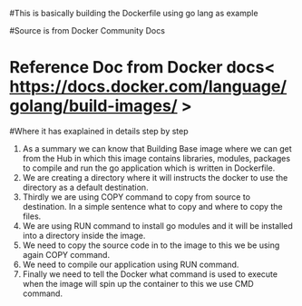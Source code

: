 #This is basically building the Dockerfile using go lang as example

#Source is from Docker Community Docs

# Reference Doc from Docker docs< https://docs.docker.com/language/golang/build-images/ >

#Where it has exaplained in details step by step

1) As a summary we can know that Building Base image where we can get from the Hub in which this image contains libraries, modules, packages to compile
   and run the go application which is written in Dockerfile.
2) We are creating a directory where it will instructs the docker to use the directory as a default destination.
3) Thirdly we are using COPY command to copy from source to destination. In a simple sentence what to copy and where to copy the files.
4) We are using RUN command to install go modules and it will be installed into a directory inside the image.
5) We need to copy the source code in to the image to this we be using again COPY command.
6) We need to compile our application using RUN command.
7) Finally we need to tell the Docker what command is used to execute when the image will spin up the container to this we use CMD command.

